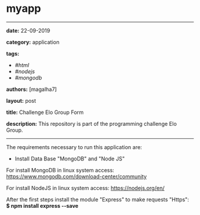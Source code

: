 # myapp
---
**date:** 22-09-2019

**category:** application

**tags:**
  - *#html*
  - *#nodejs*
  - *#mongodb*

**authors:** [magalha7]

**layout:** post

**title:** Challenge Elo Group Form

**description:**  This repository is part of the programming challenge Elo Group.

---


The requirements necessary to run this application are:
- Install Data Base "MongoDB" and "Node JS"

For install MongoDB in linux system access:
https://www.mongodb.com/download-center/community

For install NodeJS in linux system access:
https://nodejs.org/en/


After the first steps install the module "Express" to make requests "Https": 
**$ npm install express --save**
